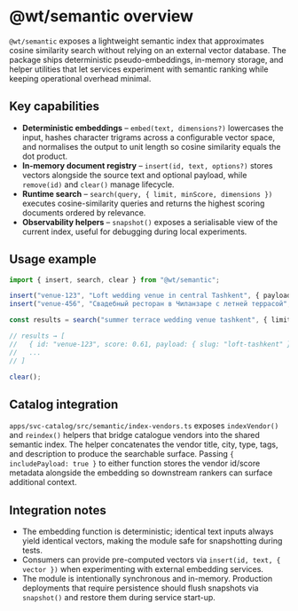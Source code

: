 # @wt/semantic overview

`@wt/semantic` exposes a lightweight semantic index that approximates cosine similarity search without relying on an external
vector database. The package ships deterministic pseudo-embeddings, in-memory storage, and helper utilities that let services
experiment with semantic ranking while keeping operational overhead minimal.

## Key capabilities

- **Deterministic embeddings** – `embed(text, dimensions?)` lowercases the input, hashes character trigrams across a configurable
  vector space, and normalises the output to unit length so cosine similarity equals the dot product.
- **In-memory document registry** – `insert(id, text, options?)` stores vectors alongside the source text and optional payload,
  while `remove(id)` and `clear()` manage lifecycle.
- **Runtime search** – `search(query, { limit, minScore, dimensions })` executes cosine-similarity queries and returns the
  highest scoring documents ordered by relevance.
- **Observability helpers** – `snapshot()` exposes a serialisable view of the current index, useful for debugging during local
  experiments.

## Usage example

```ts
import { insert, search, clear } from "@wt/semantic";

insert("venue-123", "Loft wedding venue in central Tashkent", { payload: { slug: "loft-tashkent" } });
insert("venue-456", "Свадебный ресторан в Чиланзаре с летней террасой", { payload: { slug: "restaurant-chilanzar" } });

const results = search("summer terrace wedding venue tashkent", { limit: 3, minScore: 0.2 });

// results → [
//   { id: "venue-123", score: 0.61, payload: { slug: "loft-tashkent" }, text: "Loft wedding venue..." },
//   ...
// ]

clear();
```

## Catalog integration

`apps/svc-catalog/src/semantic/index-vendors.ts` exposes `indexVendor()` and `reindex()` helpers that bridge catalogue vendors
into the shared semantic index. The helper concatenates the vendor title, city, type, tags, and description to produce the
searchable surface. Passing `{ includePayload: true }` to either function stores the vendor id/score metadata alongside the
embedding so downstream rankers can surface additional context.

## Integration notes

- The embedding function is deterministic; identical text inputs always yield identical vectors, making the module safe for
  snapshotting during tests.
- Consumers can provide pre-computed vectors via `insert(id, text, { vector })` when experimenting with external embedding
  services.
- The module is intentionally synchronous and in-memory. Production deployments that require persistence should flush snapshots
  via `snapshot()` and restore them during service start-up.
